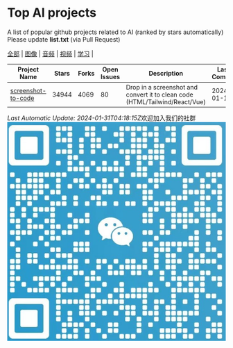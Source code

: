 # Top AI projects
A list of popular github projects related to AI (ranked by stars automatically)
Please update **list.txt** (via Pull Request)

<a href="./README.md">全部</a> |   <a href="./READMEpicture.md">图像</a> |   <a href="./READMEaudio.md">音频</a> | <a href="./READMEvideo.md">视频</a> | <a href="./READMElearn.md">学习</a> | 

| Project Name | Stars | Forks | Open Issues | Description | Last Commit |
| ------------ | ----- | ----- | ----------- | ----------- | ----------- |
| [screenshot-to-code](https://github.com/abi/screenshot-to-code) | 34944 | 4069 | 80 | Drop in a screenshot and convert it to clean code (HTML/Tailwind/React/Vue) | 2024-01-11 |

*Last Automatic Update: 2024-01-31T04:18:15Z*欢迎加入我们的社群 ![](https://raw.githubusercontent.com/mouuii/picture/master/weichat.jpg) 